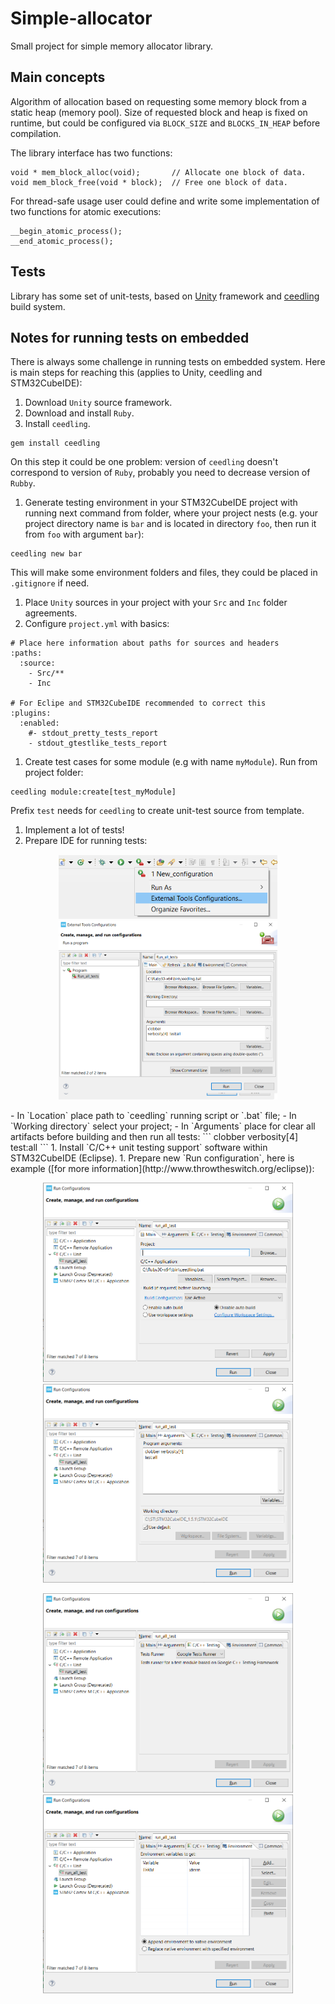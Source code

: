 # Simple-allocator
Small project for simple memory allocator library. 

## Main concepts
Algorithm of allocation based on requesting some memory block from a static heap (memory pool). Size of requested block and heap is fixed on runtime, but could be configured via `BLOCK_SIZE` and `BLOCKS_IN_HEAP` before compilation.

The library interface has two functions:
```
void * mem_block_alloc(void); 		// Allocate one block of data.
void mem_block_free(void * block);	// Free one block of data.
```

For thread-safe usage user could define and write some implementation of two functions for atomic executions:
```
__begin_atomic_process();
__end_atomic_process();
```

## Tests
Library has some set of unit-tests, based on [Unity](http://www.throwtheswitch.org/unity) framework and [ceedling](https://github.com/ThrowTheSwitch/Ceedling) build system.

## Notes for running tests on embedded
There is always some challenge in running tests on embedded system. Here is main steps for reaching this (applies to Unity, ceedling and STM32CubeIDE):

1. Download `Unity` source framework.
1. Download and install `Ruby`.
1. Install `ceedling`.
```
gem install ceedling
```
On this step it could be one problem: version of `ceedling` doesn't correspond to version of `Ruby`, probably you need to decrease version of `Rubby`.
1. Generate testing environment in your STM32CubeIDE project with running next command from folder, where your project nests (e.g. your project directory name is `bar` and is located in directory `foo`, then run it from `foo` with argument `bar`):
```
ceedling new bar
```
This will make some environment folders and files, they could be placed in `.gitignore` if need.
1. Place `Unity` sources in your project with your `Src` and `Inc` folder agreements.
1. Configure `project.yml` with basics:
```
# Place here information about paths for sources and headers
:paths:
  :source:
    - Src/**
    - Inc

# For Eclipe and STM32CubeIDE recommended to correct this
:plugins:
  :enabled:
    #- stdout_pretty_tests_report
    - stdout_gtestlike_tests_report	
```
1. Create test cases for some module (e.g with name `myModule`). Run from project folder:
```
ceedling module:create[test_myModule]
```
Prefix `test` needs for `ceedling` to create unit-test source from template.
1. Implement a lot of tests!
1. Prepare IDE for running tests:
<p align="middle">
  <img src="readme_img/ext_tools_run.png" width="350" />
  <img src="readme_img/ext_tools_config.png" width="350" /> 
</p>
	- In `Location` place path to `ceedling` running script or `.bat` file;
	- In `Working directory` select your project;
	- In `Arguments` place for clear all artifacts before building and then run all tests:
	```
    clobber verbosity[4]
    test:all
	```
1. Install `C/C++ unit testing support` software within STM32CubeIDE (Eclipse).
1. Prepare new `Run configuration`, here is example ([for more information](http://www.throwtheswitch.org/eclipse)):
<p align="middle">
  <img src="readme_img/run_config_main.png" width="400" />
  <img src="readme_img/run_config_arguments.png" width="400" /> 
</p>
<p align="middle">
  <img src="readme_img/run_config_testing.png" width="400" />
  <img src="readme_img/run_config_env.png" width="400" /> 
</p>